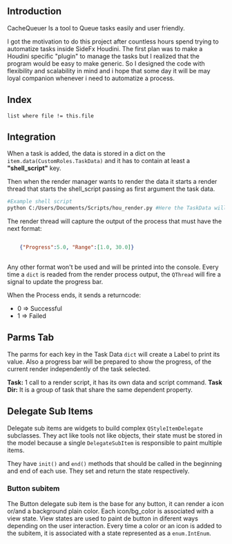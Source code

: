 ## Introduction

CacheQueuer Is a tool to Queue tasks easily and user friendly.

I got the motivation to do this project after countless hours spend trying to automatize tasks inside SideFx Houdini. The first plan was to make a Houdini specific "plugin" to manage the tasks but I realized that the program would be easy to make generic. So I designed the code with flexibility and scalability in mind and i hope that some day it will be may loyal companion whenever i need to automatize a process.

## Index
```dataview
list where file != this.file
```

## Integration

When a task is added, the data is stored in a dict on the `item.data(CustomRoles.TaskData)` and it has to contain at least a **"shell_script"** key.

Then when the render manager wants to render the data it starts a render thread that starts the shell_script passing as first argument the task data.

```bash
#Example shell script
python C:/Users/Documents/Scripts/hou_render.py #Here the TaskData will be inserted as a string
```

The render thread will capture the output of the process that must have the next format:
```json

	{"Progress":5.0, "Range":[1.0, 30.0]}
	
```

Any other format won't be used and will be printed into the console.
Every time a `dict` is readed from the render process output, the `QThread` will fire a signal to update the progress bar.

When the Process ends, it sends a returncode:
- 0 ⇒ Successful
- 1 ⇒ Failed 

## Parms Tab 
The parms for each key in the Task Data `dict` will create a Label to print its value.
Also a progress bar will be prepared to show the progress, of the current render independently of the task selected.


**Task:** 1 call to a render script, it has its own data and script command.
**Task Dir:** It is a group of task that share the same dependent property.


## Delegate Sub Items
Delegate sub items are widgets to build complex `QStyleItemDelegate` subclasses. They act like tools not like objects, their state must be stored in the model because a single `DelegateSubItem` is responsible to paint multiple items.

They have `init()` and `end()` methods that should be called in the beginning and end of each use. They set and return the state respectively.  

### Button subitem
The Button delegate sub item is the base for any button, it can render a icon or/and a background plain color. Each icon/bg_color is associated with a view state. View states are used to paint de button in diferent ways depending on the user interaction. Every time a color or an icon is added to the subitem, it is associated with a state represented as a `enum.IntEnum`. 






